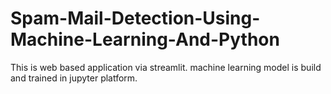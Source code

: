 # Spam-Mail-Detection-Using-Machine-Learning-And-Python
This is web based application via streamlit. machine learning model is build and trained in jupyter platform.
